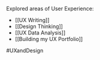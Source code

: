Explored areas of User Experience:
- [[UX Writing]]
- [[Design Thinking]]
- [[UX Data Analysis]]
-  [[Building my UX Portfolio]]

#UXandDesign 